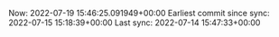 Now: 2022-07-19 15:46:25.091949+00:00 Earliest commit since sync: 2022-07-15 15:18:39+00:00 Last sync: 2022-07-14 15:47:33+00:00
